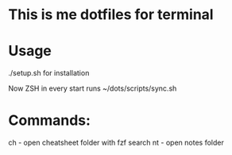 # This is me dotfiles for terminal
# Usage
./setup.sh for installation

Now ZSH in every start runs ~/dots/scripts/sync.sh

# Commands:
ch - open cheatsheet folder with fzf search
nt - open notes folder
